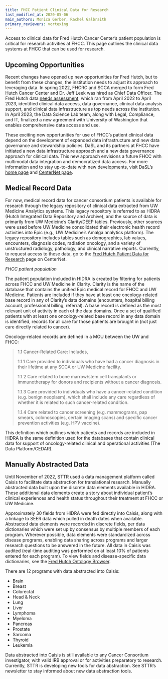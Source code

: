 ```yaml
---
title: FHCC Patient Clinical Data for Research
last_modified_at: 2020-05-06
main_authors: Monica Gerber, Rachel Galbraith
primary_reviewers: vortexing
---
```


Access to clinical data for Fred Hutch Cancer Center’s patient population is
critical for research activities at FHCC. This page outlines the clinical data
systems at FHCC that can be used for research. 

## Upcoming Opportunities

Recent changes have opened up new opportunities for Fred Hutch, but to benefit
from these changes, the institution needs to adjust its approach to leveraging
data. In spring 2022, FHCRC and SCCA merged to form Fred Hutch Cancer Center and
Dr. Jeff Leek was hired as Chief Data Officer. The Fred Hutch data [needs
assessment](https://hutchdatascience.org/news/NeedsAssessmentv1/), which ran
from April 2022 to April 2023, identified clinical data access, data governance,
clinical data analysis support, and clinical data infrastructure as top needs
across the institution. In April 2023, the Data Science Lab team, along with
Legal, Compliance, and IT, finalized a new agreement with University of
Washington that enables comprehensive data access and use. 

These exciting new opportunities for use of FHCC’s patient clinical data depend
on the development of expanded data infrastructure and new data governance and
stewardship policies. DaSL and its partners at FHCC have initiated a new data
infrastructure approach and a new data governance approach for clinical data.
This new approach envisions a future FHCC with multimodal data integration and
democratized data access. For more information and to stay up-to-date with new
developments, visit DaSL’s [home page](https://hutchdatascience.org) and [CenterNet page](https://centernet.fredhutch.org/u/data-science-lab.html). 

## Medical Record Data

For now, medical record data for cancer consortium patients is available for
research through the legacy repository of clinical data extracted from UW
Medicine Analytics systems. This legacy repository is referred to as HIDRA
(Hutch Integrated Data Repository and Archive), and the source of data is
primarily from UW Medicine’s Clarity/DEEP tables. Previously, other sources were
used before UW Medicine consolidated their electronic health record activities
into Epic (e.g., UW Medicine’s Amalga analytics platform). The legacy repository
includes tables such as demographics, lab values, encounters, diagnosis codes,
radiation oncology, and a variety of unstructured radiology, pathology, and
clinical narrative reports.  Currently, to request access to these data, go to
the [Fred Hutch Patient Data for Research](https://centernet.fredhutch.org/u/data-science-lab/patient-data.html) page on CenterNet.

*FHCC patient population*

The patient population included in HIDRA is created by filtering for patients
across FHCC and UW Medicine in Clarity. Clarity is the name of the database that
contains the unified Epic medical record for FHCC and UW Medicine. Patients are
included if they have at least one oncology-related base record in any of
Clarity’s data domains (encounters, hospital billing account, professional
billing, referral). A base record is defined as the most relevant unit of
activity in each of the data domains. Once a set of qualified patients with at
least one oncology-related base record in any data domain is identified, records
for all care for those patients are brought in (not just care directly related
to cancer).

Oncology-related records are defined in a MOU between the UW and FHCC:

>1.1 Cancer-Related Care: Includes,
>
>1.1.1 Care provided to individuals who have had a cancer diagnosis in their lifetime at any SCCA or UW Medicine facility.
>
>1.1.2 Care related to bone marrow/stem cell transplants or immunotherapy for donors and recipients without a cancer diagnosis.
>
>1.1.3 Care provided to individuals who have a cancer-related condition (e.g. benign neoplasm), which shall include any care regardless of whether it is related to such cancer-related condition.
>
>1.1.4 Care related to cancer screening (e.g. mammograms, pap smears, colonoscopies, certain imaging scans) and specific cancer prevention activities (e.g. HPV vaccine).

This definition which outlines which patients and records are included in HIDRA is the same definition used for the databases that contain clinical data for support of oncology-related clinical and operational activities (The Data Platform/CEDAR).

## Manually Abstracted Data

Until November of 2022, STTR used a data management platform called Caisis to
facilitate data abstraction for translational research. Manually abstracted data
built upon the discrete data elements available in HIDRA. These additional data
elements create a story about individual patient’s clinical experiences and
health status throughout their treatment at FHCC or UW Medicine.

Approximately 30 fields from HIDRA were fed directly into Caisis, along with a
linkage to SEER data which pulled in death dates when available. Abstracted data
elements were recorded in discrete fields, per data dictionaries which were set
up by consensus by multiple members of each program. Wherever possible, data
elements were standardized across disease programs, enabling data sharing across
programs and larger research questions to be answered in the future. All data in
Caisis was audited (real-time auditing was performed on at least 10% of patients
entered for each program). To view fields and disease-specific data
dictionaries, see the [Fred Hutch Ontology
Browser](https://ontology.fredhutch.org).

There are 12 programs with data abstracted into Caisis:

- Brain
- Breast
- Colorectal
- Head & Neck
- Lung
- Liver
- Lymphoma
- Myeloma
- Pancreas
- Prostate
- Sarcoma
- Thyroid
- Leukemia

Data abstracted into Caisis is still available to any Cancer Consortium
investigator, with valid IRB approval or for activities preparatory to research.
Currently, STTR is developing new tools for data abstraction. See STTR’s
newsletter to stay informed about new data abstraction tools.